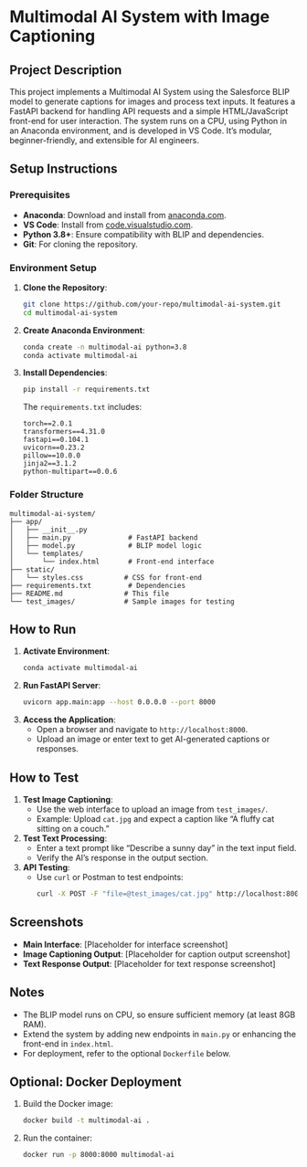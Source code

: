 # Multimodal AI System with Image Captioning

## Project Description
This project implements a Multimodal AI System using the Salesforce BLIP model to generate captions for images and process text inputs. It features a FastAPI backend for handling API requests and a simple HTML/JavaScript front-end for user interaction. The system runs on a CPU, using Python in an Anaconda environment, and is developed in VS Code. It’s modular, beginner-friendly, and extensible for AI engineers.

## Setup Instructions
### Prerequisites
- **Anaconda**: Download and install from [anaconda.com](https://www.anaconda.com/products/distribution).
- **VS Code**: Install from [code.visualstudio.com](https://code.visualstudio.com/).
- **Python 3.8+**: Ensure compatibility with BLIP and dependencies.
- **Git**: For cloning the repository.

### Environment Setup
1. **Clone the Repository**:
   ```bash
   git clone https://github.com/your-repo/multimodal-ai-system.git
   cd multimodal-ai-system
   ```
2. **Create Anaconda Environment**:
   ```bash
   conda create -n multimodal-ai python=3.8
   conda activate multimodal-ai
   ```
3. **Install Dependencies**:
   ```bash
   pip install -r requirements.txt
   ```
   The `requirements.txt` includes:
   ```
   torch==2.0.1
   transformers==4.31.0
   fastapi==0.104.1
   uvicorn==0.23.2
   pillow==10.0.0
   jinja2==3.1.2
   python-multipart==0.0.6
   ```

### Folder Structure
```
multimodal-ai-system/
├── app/
│   ├── __init__.py
│   ├── main.py              # FastAPI backend
│   ├── model.py             # BLIP model logic
│   └── templates/
│       └── index.html       # Front-end interface
├── static/
│   └── styles.css          # CSS for front-end
├── requirements.txt         # Dependencies
├── README.md               # This file
└── test_images/            # Sample images for testing
```

## How to Run
1. **Activate Environment**:
   ```bash
   conda activate multimodal-ai
   ```
2. **Run FastAPI Server**:
   ```bash
   uvicorn app.main:app --host 0.0.0.0 --port 8000
   ```
3. **Access the Application**:
   - Open a browser and navigate to `http://localhost:8000`.
   - Upload an image or enter text to get AI-generated captions or responses.

## How to Test
1. **Test Image Captioning**:
   - Use the web interface to upload an image from `test_images/`.
   - Example: Upload `cat.jpg` and expect a caption like “A fluffy cat sitting on a couch.”
2. **Test Text Processing**:
   - Enter a text prompt like “Describe a sunny day” in the text input field.
   - Verify the AI’s response in the output section.
3. **API Testing**:
   - Use `curl` or Postman to test endpoints:
     ```bash
     curl -X POST -F "file=@test_images/cat.jpg" http://localhost:8000/caption
     ```

## Screenshots
- **Main Interface**: [Placeholder for interface screenshot]
- **Image Captioning Output**: [Placeholder for caption output screenshot]
- **Text Response Output**: [Placeholder for text response screenshot]

## Notes
- The BLIP model runs on CPU, so ensure sufficient memory (at least 8GB RAM).
- Extend the system by adding new endpoints in `main.py` or enhancing the front-end in `index.html`.
- For deployment, refer to the optional `Dockerfile` below.

## Optional: Docker Deployment
1. Build the Docker image:
   ```bash
   docker build -t multimodal-ai .
   ```
2. Run the container:
   ```bash
   docker run -p 8000:8000 multimodal-ai
   ```